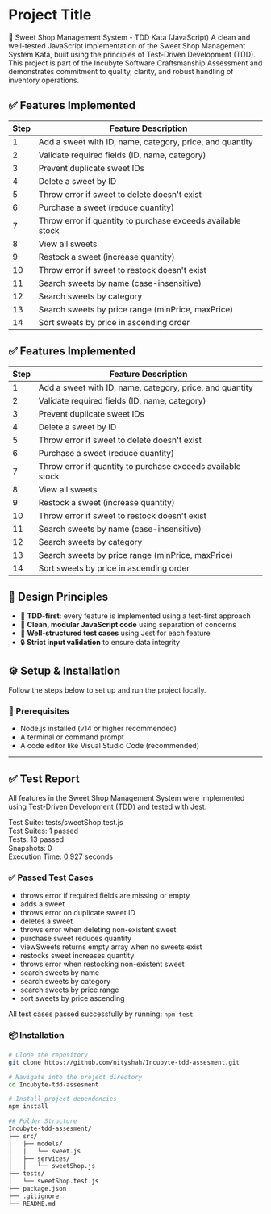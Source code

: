 
# Project Title

🍭 Sweet Shop Management System - TDD Kata (JavaScript)
A clean and well-tested JavaScript implementation of the Sweet Shop Management System Kata, built using the principles of Test-Driven Development (TDD).
This project is part of the Incubyte Software Craftsmanship Assessment and demonstrates commitment to quality, clarity, and robust handling of inventory operations.





## ✅ Features Implemented

| Step | Feature Description                                                   |
|------|------------------------------------------------------------------------|
| 1    | Add a sweet with ID, name, category, price, and quantity              |
| 2    | Validate required fields (ID, name, category)                         |
| 3    | Prevent duplicate sweet IDs                                           |
| 4    | Delete a sweet by ID                                                  |
| 5    | Throw error if sweet to delete doesn't exist                          |
| 6    | Purchase a sweet (reduce quantity)                                    |
| 7    | Throw error if quantity to purchase exceeds available stock           |
| 8    | View all sweets                                                       |
| 9    | Restock a sweet (increase quantity)                                   |
| 10   | Throw error if sweet to restock doesn't exist                         |
| 11   | Search sweets by name (case-insensitive)                              |
| 12   | Search sweets by category                                             |
| 13   | Search sweets by price range (minPrice, maxPrice)                     |
| 14   | Sort sweets by price in ascending order                               |


## ✅ Features Implemented

| Step | Feature Description                                                   |
|------|------------------------------------------------------------------------|
| 1    | Add a sweet with ID, name, category, price, and quantity              |
| 2    | Validate required fields (ID, name, category)                         |
| 3    | Prevent duplicate sweet IDs                                           |
| 4    | Delete a sweet by ID                                                  |
| 5    | Throw error if sweet to delete doesn't exist                          |
| 6    | Purchase a sweet (reduce quantity)                                    |
| 7    | Throw error if quantity to purchase exceeds available stock           |
| 8    | View all sweets                                                       |
| 9    | Restock a sweet (increase quantity)                                   |
| 10   | Throw error if sweet to restock doesn't exist                         |
| 11   | Search sweets by name (case-insensitive)                              |
| 12   | Search sweets by category                                             |
| 13   | Search sweets by price range (minPrice, maxPrice)                     |
| 14   | Sort sweets by price in ascending order                               |

## 🧠 Design Principles

- 🧪 **TDD-first**: every feature is implemented using a test-first approach
- 🧼 **Clean, modular JavaScript code** using separation of concerns
- 🧾 **Well-structured test cases** using Jest for each feature
- 🔒 **Strict input validation** to ensure data integrity 


## ⚙️ Setup & Installation

Follow the steps below to set up and run the project locally.

### 🔧 Prerequisites

- Node.js installed (v14 or higher recommended)
- A terminal or command prompt
- A code editor like Visual Studio Code (recommended)

---
## ✅ Test Report

All features in the Sweet Shop Management System were implemented using Test-Driven Development (TDD) and tested with Jest.

Test Suite: tests/sweetShop.test.js  
Test Suites: 1 passed  
Tests: 13 passed  
Snapshots: 0  
Execution Time: 0.927 seconds

### ✅ Passed Test Cases

- throws error if required fields are missing or empty  
- adds a sweet  
- throws error on duplicate sweet ID  
- deletes a sweet  
- throws error when deleting non-existent sweet  
- purchase sweet reduces quantity  
- viewSweets returns empty array when no sweets exist  
- restocks sweet increases quantity  
- throws error when restocking non-existent sweet  
- search sweets by name  
- search sweets by category  
- search sweets by price range  
- sort sweets by price ascending

All test cases passed successfully by running: `npm test`




### 📦 Installation

```bash
# Clone the repository
git clone https://github.com/nityshah/Incubyte-tdd-assesment.git

# Navigate into the project directory
cd Incubyte-tdd-assesment

# Install project dependencies
npm install

## Folder Structure
Incubyte-tdd-assesment/
├── src/
│   ├── models/
│   │   └── sweet.js
│   ├── services/
│   │   └── sweetShop.js
├── tests/
│   └── sweetShop.test.js
├── package.json
├── .gitignore
└── README.md


